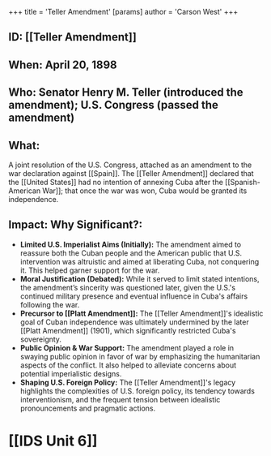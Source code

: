 +++
 title = 'Teller Amendment'
[params]
	author = 'Carson West'
+++
## ID: [[Teller Amendment]]

## When: April 20, 1898

## Who:  Senator Henry M. Teller (introduced the amendment);  U.S. Congress (passed the amendment)

## What: 
A joint resolution of the U.S. Congress, attached as an amendment to the war declaration against [[Spain]].  The [[Teller Amendment]] declared that the [[United States]] had no intention of annexing Cuba after the [[Spanish-American War]];  that once the war was won, Cuba would be granted its independence.

## Impact: Why Significant?:
* **Limited U.S. Imperialist Aims (Initially):**  The amendment aimed to reassure both the Cuban people and the American public that U.S. intervention was altruistic and aimed at liberating Cuba, not conquering it.  This helped garner support for the war.
* **Moral Justification (Debated):** While it served to limit stated intentions, the amendment’s sincerity was questioned later, given the U.S.'s continued military presence and eventual influence in Cuba's affairs following the war.
* **Precursor to [[Platt Amendment]]:** The [[Teller Amendment]]'s idealistic goal of Cuban independence was ultimately undermined by the later [[Platt Amendment]] (1901), which significantly restricted Cuba's sovereignty.
* **Public Opinion & War Support:** The amendment played a role in swaying public opinion in favor of war by emphasizing the humanitarian aspects of the conflict.  It also helped to alleviate concerns about potential imperialistic designs.
* **Shaping U.S. Foreign Policy:** The [[Teller Amendment]]'s legacy highlights the complexities of U.S. foreign policy, its tendency towards interventionism, and the frequent tension between idealistic pronouncements and pragmatic actions.

# [[IDS Unit 6]]